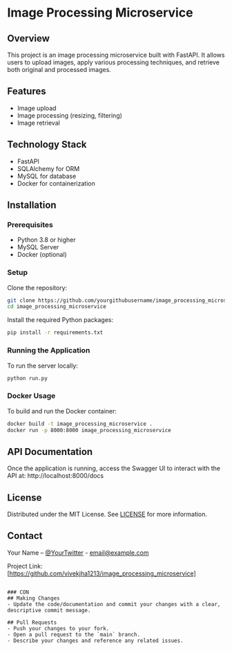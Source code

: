 # Image Processing Microservice

## Overview
This project is an image processing microservice built with FastAPI. It allows users to upload images, apply various processing techniques, and retrieve both original and processed images.

## Features
- Image upload
- Image processing (resizing, filtering)
- Image retrieval

## Technology Stack
- FastAPI
- SQLAlchemy for ORM
- MySQL for database
- Docker for containerization

## Installation

### Prerequisites
- Python 3.8 or higher
- MySQL Server
- Docker (optional)

### Setup
Clone the repository:
```bash
git clone https://github.com/yourgithubusername/image_processing_microservice.git](https://github.com/vivekjha1213/image_processing_microservice.git
cd image_processing_microservice
```

Install the required Python packages:
```bash
pip install -r requirements.txt
```

### Running the Application
To run the server locally:
```bash
python run.py
```

### Docker Usage
To build and run the Docker container:
```bash
docker build -t image_processing_microservice .
docker run -p 8000:8000 image_processing_microservice
```

## API Documentation
Once the application is running, access the Swagger UI to interact with the API at: http://localhost:8000/docs

## License
Distributed under the MIT License. See [LICENSE](LICENSE) for more information.

## Contact
Your Name – [@YourTwitter](https://twitter.com/YourTwitter) - email@example.com

Project Link: [https://github.com/vivekjha1213/image_processing_microservice]
```

### CON
## Making Changes
- Update the code/documentation and commit your changes with a clear, descriptive commit message.

## Pull Requests
- Push your changes to your fork.
- Open a pull request to the `main` branch.
- Describe your changes and reference any related issues.


